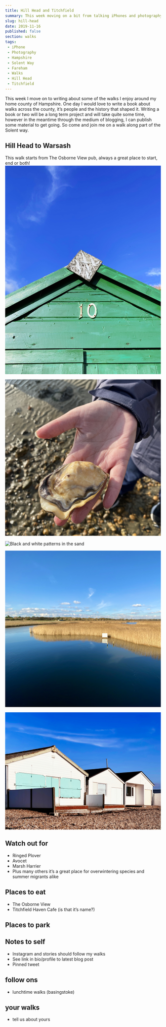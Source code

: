 ```yaml
---
title: Hill Head and Titchfield
summary: This week moving on a bit from talking iPhones and photography we move on to writing about walks
slug: hill-head
date: 2019-11-16
published: false
section: walks
tags:
 - iPhone
 - Photography 
 - Hampshire
 - Solent Way
 - Fareham
 - Walks
 - Hill Head
 - Titchfield
---
```

This week I move on to writing about some of the walks I enjoy around my home county of Hampshire. One day I would love to write a book about walks across the county, it’s people and the history that shaped it. Writing a book or two will be a long term project and will take quite some time, however in the meantime through the medium of blogging, I can publish some material to get going. So come and join me on a walk along part of the Solent way.

## Hill Head to Warsash
This walk starts from The Osborne View pub, always a great place to start, end or both!
![Green beach hut and punchy blue autumn sky](./hut.jpeg)

![Tina holds out an Oyster shell in her hand](./oyster.jpeg)

![Black and white patterns in the sand](./patterns.jpeg)

![Titchfield Haven nature reserve bathed in golden light](./titchfieldhaven.jpeg)

![Beach chalets at Meon Shore](./Huts.jpeg)
## Watch out for
- Ringed Plover
- Avocet
- Marsh Harrier
- Plus many others it’s a great place for overwintering species and summer migrants alike
## Places to eat
- The Osborne View
- Titchfield Haven Cafe (is that it’s name?)
## Places to park

## Notes to self
- Instagram and stories should follow my walks
- See link in bio/profile to latest blog post
- Pinned tweet

## follow ons
- lunchtime walks (basingstoke)

## your walks
- tell us about yours